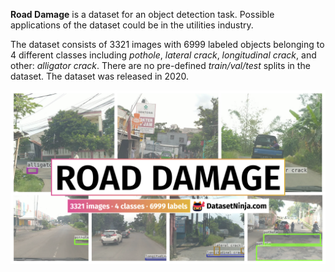 **Road Damage** is a dataset for an object detection task. Possible applications of the dataset could be in the utilities industry. 

The dataset consists of 3321 images with 6999 labeled objects belonging to 4 different classes including *pothole*, *lateral crack*, *longitudinal crack*, and other: *alligator crack*. There are no pre-defined <i>train/val/test</i> splits in the dataset. The dataset was released in 2020.

<img src="https://github.com/dataset-ninja/road-damage/raw/main/visualizations/poster.png">
